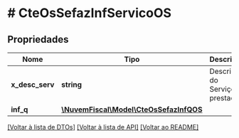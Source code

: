 # # CteOsSefazInfServicoOS

## Propriedades

Nome | Tipo | Descrição | Comentários
------------ | ------------- | ------------- | -------------
**x_desc_serv** | **string** | Descrição do Serviço prestado. |
**inf_q** | [**\NuvemFiscal\Model\CteOsSefazInfQOS**](CteOsSefazInfQOS.md) |  | [optional]

[[Voltar à lista de DTOs]](../../README.md#models) [[Voltar à lista de API]](../../README.md#endpoints) [[Voltar ao README]](../../README.md)
